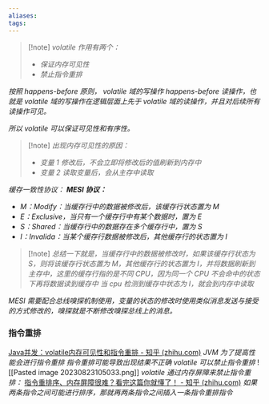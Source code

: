 ```yaml
---
aliases: 
tags: 
---
```


> [!note] *volatile 作用有两个：*
> + *保证内存可见性*
> + *禁止指令重排*

*按照 happens-before 原则， volatile 域的写操作 happens-before 读操作，也就是 volatile 域的写操作在逻辑层面上先于 volatile 域的读操作，并且对后续所有读操作可见。*

*所以 volatile 可以保证可见性和有序性。*

> [!note] *出现内存可见性的原因：*
> + *变量 1 修改后，不会立即将修改后的值刷新到内存中*
> + *变量 2 读取变量后，会从主存中读取*

*缓存一致性协议：*
***MESI 协议：***
+ *M：Modify：当缓存行中的数据被修改后，该缓存行状态置为 M*
+ *E：Exclusive，当只有一个缓存行中有某个数据时，置为 E*
+ *S：Shared：当缓存行中的数据存在多个缓存行中，置为 S*
+ *I：Invalida：当某个缓存行数据被修改后，其他缓存行的状态置为 I*

> [!note] *总结一下就是，当缓存行中的数据被修改时，如果该缓存行状态为 S，则将该缓存行状态置为 M，其他缓存行的状态置为 I，并将数据刷新到主存中，这里的缓存行指的是不同 CPU，因为同一个 CPU 不会命中的状态下再将数据读到缓存中*
> *当 cpu 检测到缓存中状态为 I，就会到内存中读取*

*MESI 需要配合总线嗅探机制使用，变量的状态的修改时使用类似消息发送与接受的方式修改的，嗅探就是不断修改嗅探总线上的消息。*

### 指令重排

[Java并发：volatile内存可见性和指令重排 - 知乎 (zhihu.com)](https://zhuanlan.zhihu.com/p/151443733)
*JVM 为了提高性能会进行指令重排*
*指令重排可能导致出现结果不正确*
*volatile 可以禁止指令重排*
![[Pasted image 20230823105033.png]]
*volatile 通过内存屏障来禁止指令重排：*
[指令重排序、内存屏障很难？看完这篇你就懂了！ - 知乎 (zhihu.com)](https://zhuanlan.zhihu.com/p/326260623)
*如果两条指令之间可能进行排序，那就再两条指令之间插入一条指令重排指令*

